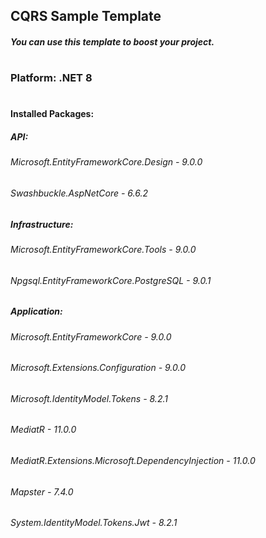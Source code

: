 ## CQRS Sample Template
##### **You can use this template to boost your project.**
#
### Platform: .NET 8
#
#### Installed Packages:
##### API:
###### Microsoft.EntityFrameworkCore.Design - 9.0.0
###### Swashbuckle.AspNetCore - 6.6.2
####
##### Infrastructure:
###### Microsoft.EntityFrameworkCore.Tools - 9.0.0
###### Npgsql.EntityFrameworkCore.PostgreSQL - 9.0.1
####
##### Application:
###### Microsoft.EntityFrameworkCore - 9.0.0
###### Microsoft.Extensions.Configuration - 9.0.0
###### Microsoft.IdentityModel.Tokens - 8.2.1
###### MediatR - 11.0.0
###### MediatR.Extensions.Microsoft.DependencyInjection - 11.0.0
###### Mapster - 7.4.0
###### System.IdentityModel.Tokens.Jwt - 8.2.1
